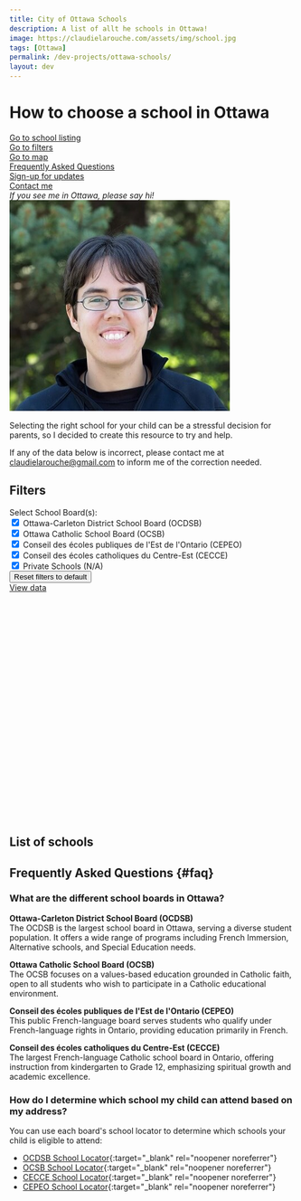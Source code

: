 ```yaml
---
title: City of Ottawa Schools
description: A list of allt he schools in Ottawa!
image: https://claudielarouche.com/assets/img/school.jpg
tags: [Ottawa]
permalink: /dev-projects/ottawa-schools/
layout: dev
---
```


<h1>How to choose a school in Ottawa</h1>


<div class="row">
<div class="col-md-6">
<div class="mt-3">
<a href="#csvData" class="btn btn-primary">
    Go to school listing
</a>
</div>
<div class="mt-3">
<a href="#filters" class="btn btn-primary" >
    Go to filters
</a>
</div>
<div class="mt-3">
<a href="#map" class="btn btn-primary" >
    Go to map
</a>
</div>

<div class="mt-3">
<a href="#faq" class="btn btn-primary" >
    Frequently Asked Questions
</a>
</div>


<div class="mt-3">
<a href="#newsletter" class="btn btn-warning" >
    Sign-up for updates
</a>

</div>

<div class="mt-3">
<a href="https://forms.gle/7YHFbimGH4p5imQD8" class="btn btn-primary" target="_blank">
    Contact me
</a>
</div>
</div>
    <div class="col-md-6">
<i>If you see me in Ottawa, please say hi!</i>
<img src="assets/img/claudie.png" alt="Claudie's Picture" class="img-fluid">
</div>
</div>

Selecting the right school for your child can be a stressful decision for parents, so I decided to create this resource to try and help.  

If any of the data below is incorrect, please contact me at claudielarouche@gmail.com to inform me of the correction needed.  
	
      
## Filters


<form class="form">

			

<div class="form-group row">
    <label for="selectedBoard" class="col-sm-2 col-form-label">Select School Board(s):</label>
    <div class="col-sm-10">
        <div class="checkbox">
            <label><input type="checkbox" id="ocdsbCheckbox" class="boardCheckbox" value="Ottawa-Carleton District School Board" checked=""> Ottawa-Carleton District School Board (OCDSB)</label>
        </div>
        <div class="checkbox">
            <label><input type="checkbox" id="ocsbCheckbox" class="boardCheckbox" value="Ottawa Catholic School Board" checked=""> Ottawa Catholic School Board (OCSB)</label>
        </div>
        <div class="checkbox">
            <label><input type="checkbox" id="cepeoCheckbox" class="boardCheckbox" value="Conseil des écoles publiques de l'Est de l'Ontario" checked=""> Conseil des écoles publiques de l'Est de l'Ontario (CEPEO)</label>
        </div>
        <div class="checkbox">
            <label><input type="checkbox" id="cecceCheckbox" class="boardCheckbox" value="Conseil des écoles catholiques du Centre-Est" checked=""> Conseil des écoles catholiques du Centre-Est (CECCE)</label>
        </div>
        <div class="checkbox">
            <label><input type="checkbox" id="privateCheckbox" class="boardCheckbox" value="N/A" checked=""> Private Schools (N/A)</label>
        </div>
    </div>
</div>

</form>

<div class="mt-3">
<button class="btn btn-secondary" onclick="clearAllFilters()">
    Reset filters to default
</button>
</div>
<div class="mt-3">
<a href="#csvData" class="btn btn-primary">
        View data
</a>
</div>

<div id="map" style="height: 400px; width: 100%;"></div>

## List of schools

<div id="csvData"></div>

## Frequently Asked Questions {#faq}

### What are the different school boards in Ottawa?

**Ottawa-Carleton District School Board (OCDSB)**  
The OCDSB is the largest school board in Ottawa, serving a diverse student population. It offers a wide range of programs including French Immersion, Alternative schools, and Special Education needs.  

**Ottawa Catholic School Board (OCSB)**  
The OCSB focuses on a values-based education grounded in Catholic faith, open to all students who wish to participate in a Catholic educational environment.  

**Conseil des écoles publiques de l'Est de l'Ontario (CEPEO)**  
This public French-language board serves students who qualify under French-language rights in Ontario, providing education primarily in French.  

**Conseil des écoles catholiques du Centre-Est (CECCE)**  
The largest French-language Catholic school board in Ontario, offering instruction from kindergarten to Grade 12, emphasizing spiritual growth and academic excellence.  

### How do I determine which school my child can attend based on my address?

You can use each board's school locator to determine which schools your child is eligible to attend:

- [OCDSB School Locator](https://staffapps.ocdsb.ca/school_locator/default.aspx){:target="_blank" rel="noopener noreferrer"}
- [OCSB School Locator](https://schoollocator.ocsb.ca:8081/Eligibility.aspx?Page=School){:target="_blank" rel="noopener noreferrer"}
- [CECCE School Locator](https://ctso.mybusplanner.ca/Eligibility.aspx){:target="_blank" rel="noopener noreferrer"}
- [CEPEO School Locator](https://cepeo.maps.arcgis.com/apps/webappviewer/index.html?id=9bf66b0e927143c885b607db7168f12b){:target="_blank" rel="noopener noreferrer"}
